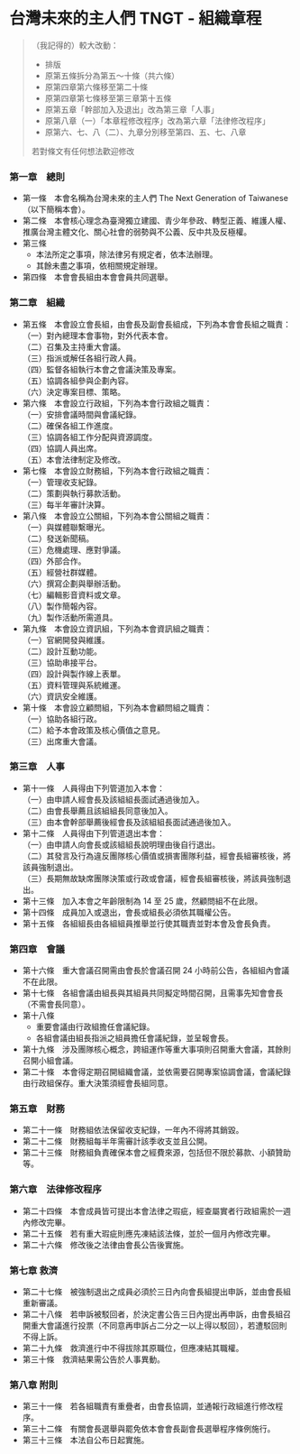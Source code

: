 # 台灣未來的主人們 TNGT - 組織章程
> （我記得的）較大改動：
> - 排版
> - 原第五條拆分為第五～十條（共六條）
> - 原第四章第六條移至第二十條
> - 原第四章第七條移至第三章第十五條
> - 原第五章「幹部加入及退出」改為第三章「人事」
> - 原第八章（一）「本章程修改程序」改為第六章「法律修改程序」
> - 原第六、七、八（二）、九章分別移至第四、五、七、八章
>
> 若對條文有任何想法歡迎修改

### 第一章　總則
- 第一條　本會名稱為台灣未來的主人們 The Next Generation of Taiwanese（以下簡稱本會）。
- 第二條　本會核心理念為臺灣獨立建國、青少年參政、轉型正義、維護人權、推廣台灣主體文化、關心社會的弱勢與不公義、反中共及反極權。
- 第三條
  - 本法所定之事項，除法律另有規定者，依本法辦理。
  - 其餘未盡之事項，依相關規定辦理。
- 第四條　本會會長組由本會會員共同選舉。

### 第二章　組織
- 第五條　本會設立會長組，由會長及副會長組成，下列為本會會長組之職責：
<br/>（一）對內總理本會事物，對外代表本會。
<br/>（二）召集及主持重大會議。
<br/>（三）指派或解任各組行政人員。
<br/>（四）監督各組執行本會之會議決策及專案。
<br/>（五）協調各組參與企劃內容。
<br/>（六）決定專案目標、策略。
- 第六條　本會設立行政組，下列為本會行政組之職責：
<br/>（一）安排會議時間與會議紀錄。
<br/>（二）確保各組工作進度。
<br/>（三）協調各組工作分配與資源調度。
<br/>（四）協調人員出席。
<br/>（五）本會法律制定及修改。
- 第七條　本會設立財務組，下列為本會行政組之職責：
<br/>（一）管理收支紀錄。
<br/>（二）策劃與執行募款活動。
<br/>（三）每半年審計決算。
- 第八條　本會設立公關組，下列為本會公關組之職責：
<br/>（一）與媒體聯繫曝光。
<br/>（二）發送新聞稿。
<br/>（三）危機處理、應對爭議。
<br/>（四）外部合作。
<br/>（五）經營社群媒體。
<br/>（六）撰寫企劃與舉辦活動。
<br/>（七）編輯影音資料或文章。
<br/>（八）製作簡報內容。
<br/>（九）製作活動所需道具。
- 第九條　本會設立資訊組，下列為本會資訊組之職責：
<br/>（一）官網開發與維護。
<br/>（二）設計互動功能。
<br/>（三）協助串接平台。
<br/>（四）設計與製作線上表單。
<br/>（五）資料管理與系統維運。
<br/>（六）資訊安全維護。
- 第十條　本會設立顧問組，下列為本會顧問組之職責：
<br/>（一）協助各組行政。
<br/>（二）給予本會政策及核心價值之意見。
<br/>（三）出席重大會議。

### 第三章　人事
- 第十一條　人員得由下列管道加入本會：
<br/>（一）由申請人經會長及該組組長面試通過後加入。
<br/>（二）由會長舉薦且該組組長同意後加入。
<br/>（三）由本會幹部舉薦後經會長及該組組長面試通過後加入。
- 第十二條　人員得由下列管道退出本會：
<br/>（一）由申請人向會長或該組組長說明理由後自行退出。
<br/>（二）其發言及行為違反團隊核心價值或損害團隊利益，經會長組審核後，將該員強制退出。
<br/>（三）長期無故缺席團隊決策或行政或會議，經會長組審核後，將該員強制退出。
- 第十三條　加入本會之年齡限制為 14 至 25 歲，然顧問組不在此限。
- 第十四條　成員加入或退出，會長或組長必須依其職權公告。
- 第十五條　各組組長由各組組員推舉並行使其職責並對本會及會長負責。

### 第四章　會議
- 第十六條　重大會議召開需由會長於會議召開 24 小時前公告，各組組內會議不在此限。
- 第十七條　各組會議由組長與其組員共同擬定時間召開，且需事先知會會長（不需會長同意）。
- 第十八條
  - 重要會議由行政組擔任會議紀錄。
  - 各組會議由組長指派之組員擔任會議紀錄，並呈報會長。
- 第十九條　涉及團隊核心概念，跨組運作等重大事項則召開重大會議，其餘則召開小組會議。
- 第二十條　本會得定期召開組織會議，並依需要召開專案協調會議，會議紀錄由行政組保存。重大決策須經會長組同意。

### 第五章　財務
- 第二十一條　財務組依法保留收支紀錄，一年內不得將其銷毀。
- 第二十二條　財務組每半年需審計該季收支並且公開。
- 第二十三條　財務組負責確保本會之經費來源，包括但不限於募款、小額贊助等。

### 第六章　法律修改程序
- 第二十四條　本會成員皆可提出本會法律之瑕疵，經查屬實者行政組需於一週內修改完畢。
- 第二十五條　若有重大瑕疵則應先凍結該法條，並於一個月內修改完畢。
- 第二十六條　修改後之法律由會長公告後實施。

### 第七章  救濟
- 第二十七條　被強制退出之成員必須於三日內向會長組提出申訴，並由會長組重新審議。
- 第二十八條　若申訴被駁回者，於決定書公告三日內提出再申訴，由會長組召開重大會議進行投票（不同意再申訴占二分之一以上得以駁回），若遭駁回則不得上訴。
- 第二十九條　救濟進行中不得拔除其原職位，但應凍結其職權。
- 第三十條　救濟結果需公告於人事異動。

### 第八章  附則
- 第三十一條　若各組職責有重疊者，由會長協調，並通報行政組進行修改程序。
- 第三十二條　有關會長選舉與罷免依本會會長副會長選舉程序條例施行。
- 第三十三條　本法自公布日起實施。
